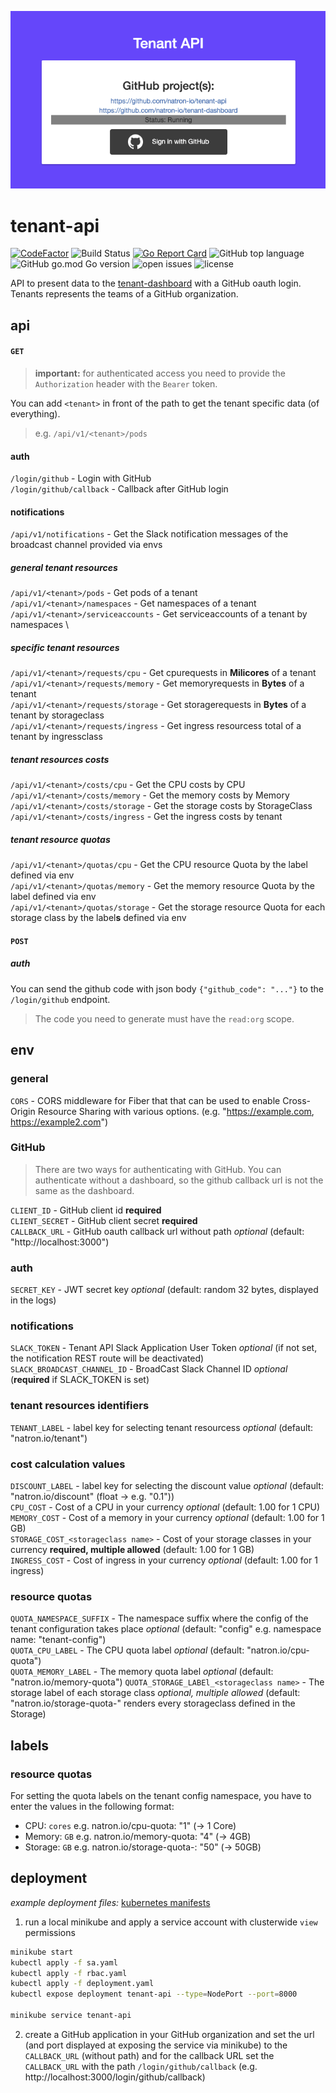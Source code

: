 <p align="center">
  <img src="docs/images/tenant-api-screenshot.png" />
</p>

# tenant-api
[![CodeFactor](https://www.codefactor.io/repository/github/natron-io/tenant-api/badge)](https://www.codefactor.io/repository/github/natron-io/tenant-api)
![Build Status](https://github.com/natron-io/tenant-api/workflows/CI/badge.svg) 
[![Go Report Card](https://goreportcard.com/badge/github.com/natron-io/tenant-api)](https://goreportcard.com/report/github.com/natron-io/tenant-api) 
![GitHub top language](https://img.shields.io/github/languages/top/natron-io/tenant-api)
![GitHub go.mod Go version](https://img.shields.io/github/go-mod/go-version/natron-io/tenant-api) 
![open issues](https://img.shields.io/github/issues-raw/natron-io/tenant-api)
![license](https://img.shields.io/github/license/natron-io/tenant-api)

API to present data to the [tenant-dashboard](https://github.com/natron-io/tenant-dashboard) with a GitHub oauth login.
Tenants represents the teams of a GitHub organization.

## api

#### `GET`
> **important:** for authenticated access you need to provide the `Authorization` header with the `Bearer` token.

You can add `<tenant>` in front of the path to get the tenant specific data (of everything). 
> e.g. `/api/v1/<tenant>/pods`
#### auth
`/login/github` - Login with GitHub \
`/login/github/callback` - Callback after GitHub login

#### notifications
`/api/v1/notifications` - Get the Slack notification messages of the broadcast channel provided via envs

##### general tenant resources
`/api/v1/<tenant>/pods` - Get pods of a tenant \
`/api/v1/<tenant>/namespaces` - Get namespaces of a tenant \
`/api/v1/<tenant>/serviceaccounts` - Get serviceaccounts of a tenant by namespaces \

##### specific tenant resources
`/api/v1/<tenant>/requests/cpu` - Get cpurequests in **Milicores** of a tenant \
`/api/v1/<tenant>/requests/memory` - Get memoryrequests in **Bytes** of a tenant \
`/api/v1/<tenant>/requests/storage` - Get storagerequests in **Bytes** of a tenant by storageclass \
`/api/v1/<tenant>/requests/ingress` - Get ingress resourcess total of a tenant by ingressclass

##### tenant resources costs
`/api/v1/<tenant>/costs/cpu` - Get the CPU costs by CPU \
`/api/v1/<tenant>/costs/memory` - Get the memory costs by Memory \
`/api/v1/<tenant>/costs/storage` - Get the storage costs by StorageClass \
`/api/v1/<tenant>/costs/ingress` - Get the ingress costs by tenant

##### tenant resource quotas
`/api/v1/<tenant>/quotas/cpu` - Get the CPU resource Quota by the label defined via env \
`/api/v1/<tenant>/quotas/memory` - Get the memory resource Quota by the label defined via env \
`/api/v1/<tenant>/quotas/storage` - Get the storage resource Quota for each storage class by the label**s** defined via env 


#### `POST`

##### auth
You can send the github code with json body `{"github_code": "..."}` to the `/login/github` endpoint.
> The code you need to generate must have the `read:org` scope.

## env

### general
`CORS` - CORS middleware for Fiber that that can be used to enable Cross-Origin Resource Sharing with various options. (e.g. "https://example.com, https://example2.com")

### GitHub
> There are two ways for authenticating with GitHub. You can authenticate without a dashboard, so the github callback url is not the same as the dashboard.

`CLIENT_ID` - GitHub client id **required** \
`CLIENT_SECRET` - GitHub client secret **required** \
`CALLBACK_URL` - GitHub oauth callback url without path *optional* (default: "http://localhost:3000")

### auth
`SECRET_KEY` - JWT secret key *optional* (default: random 32 bytes, displayed in the logs)

### notifications
`SLACK_TOKEN` - Tenant API Slack Application User Token *optional* (if not set, the notification REST route will be deactivated) \
`SLACK_BROADCAST_CHANNEL_ID` - BroadCast Slack Channel ID *optional* (**required** if SLACK_TOKEN is set)

### tenant resources identifiers
`TENANT_LABEL` - label key for selecting tenant resourcess *optional* (default: "natron.io/tenant")

### cost calculation values
`DISCOUNT_LABEL` - label key for selecting the discount value *optional* (default: "natron.io/discount" (float -> e.g. "0.1")) \
`CPU_COST` - Cost of a CPU in your currency *optional* (default: 1.00 for 1 CPU) \
`MEMORY_COST` - Cost of a memory in your currency *optional* (default: 1.00 for 1 GB) \
`STORAGE_COST_<storageclass name>` - Cost of your storage classes in your currency **required, multiple allowed** (default: 1.00 for 1 GB) \
`INGRESS_COST` - Cost of ingress in your currency *optional* (default: 1.00 for 1 ingress)

### resource quotas
`QUOTA_NAMESPACE_SUFFIX` - The namespace suffix where the config of the tenant configuration takes place *optional* (default: "config" e.g. namespace name: "tenant-config") \
`QUOTA_CPU_LABEL` - The CPU quota label *optional* (default: "natron.io/cpu-quota") \
`QUOTA_MEMORY_LABEL` - The memory quota label *optional* (default: "natron.io/memory-quota")
`QUOTA_STORAGE_LABEl_<storageclass name>` - The storage label of each storage class *optional, multiple allowed* (default: "natron.io/storage-quota-<storageclass name>" renders every storageclass defined in the Storage)

## labels

### resource quotas
For setting the quota labels on the tenant config namespace, you have to enter the values in the following format:  
- CPU: `cores` e.g. natron.io/cpu-quota: "1" (-> 1 Core)
- Memory: `GB` e.g. natron.io/memory-quota: "4" (-> 4GB)
- Storage: `GB` e.g. natron.io/storage-quota-<storageclass name>: "50" (-> 50GB)

## deployment
*example deployment files:* [kubernetes manifests](docs/kubernetes)

1. run a local minikube and apply a service account with clusterwide `view` permissions
```bash
minikube start
kubectl apply -f sa.yaml
kubectl apply -f rbac.yaml
kubectl apply -f deployment.yaml
kubectl expose deployment tenant-api --type=NodePort --port=8000

minikube service tenant-api
```
2. create a GitHub application in your GitHub organization and set the url (and port displayed at exposing the service via minikube) to the `CALLBACK_URL` (without path) and for the callback URL set the `CALLBACK_URL` with the path `/login/github/callback` (e.g. http://localhost:3000/login/github/callback)